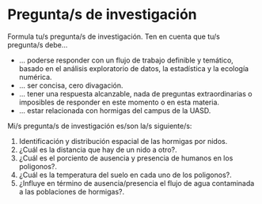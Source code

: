 # Pregunta/s de investigación

Formula tu/s pregunta/s de investigación. Ten en cuenta que tu/s pregunta/s debe...

* ... poderse responder con un flujo de trabajo definible y temático, basado en el análisis exploratorio de datos, la estadística y la ecología numérica.
* ... ser concisa, cero divagación.
* ... tener una respuesta alcanzable, nada de preguntas extraordinarias o imposibles de responder en este momento o en esta materia.
* ... estar relacionada con hormigas del campus de la UASD.

Mi/s pregunta/s de investigación es/son la/s siguiente/s:

1. Identificación y distribución espacial de las hormigas por nidos.
2. ¿Cuál es la distancia que hay de un nido a otro?.
3. ¿Cuál es el porciento de ausencia y presencia de humanos en los poligonos?.
4. ¿Cuál es la temperatura del suelo en cada uno de los poligonos?.
5. ¿Influye en término de ausencia/presencia el flujo de agua contaminada a las poblaciones de hormigas?.
